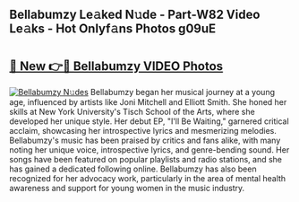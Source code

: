 ## Bellabumzy Le𝚊ked N𝚞de - Part-W82 Video Le𝚊ks - Hot Onlyf𝚊ns Photos g09uE

# <h2><a href="http://ac41420.deff.icu/?id=Bellabumzy">🔗 New 👉🔴 Bellabumzy VIDEO Photos</a></h2>

[![Bellabumzy N𝚞des](https://i.imgur.com/rIISA9y.gif)](http://ac41420.deff.icu/?id=Bellabumzy)
Bellabumzy began her musical journey at a young age, influenced by artists like Joni Mitchell and Elliott Smith. She honed her skills at New York University's Tisch School of the Arts, where she developed her unique style. Her debut EP, "I'll Be Waiting," garnered critical acclaim, showcasing her introspective lyrics and mesmerizing melodies. Bellabumzy's music has been praised by critics and fans alike, with many noting her unique voice, introspective lyrics, and genre-bending sound. Her songs have been featured on popular playlists and radio stations, and she has gained a dedicated following online. Bellabumzy has also been recognized for her advocacy work, particularly in the area of mental health awareness and support for young women in the music industry.

